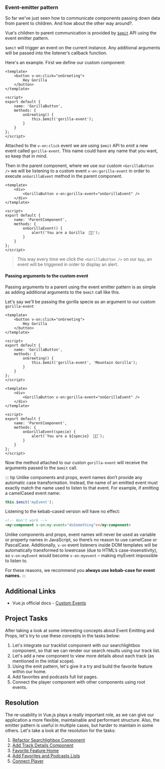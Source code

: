 ### Event-emitter pattern

So far we've just seen how to communicate components passing down data from parent to children. And how about the other way around?.

Vue's children to parent communication is provided by [`$emit`](https://vuejs.org/v2/api/#vm-emit) API using the event emitter pattern.

`$emit` will trigger an event on the current instance. Any additional arguments will be passed into the listener’s callback function.

Here's an example. First we define our custom component:

```vue
<template>
	<button v-on:click="onGreeting">
		Hey Gorilla
	</button>
</template>

<script>
export default {
	name: 'GorillaButton',
	methods: {
		onGreeting() {
			this.$emit('gorilla-event');
		}
	}
};
</script>
```

Attached to the `v-on:click` event we are using `$emit` API to _emit_ a new event called `gorilla-event`. This name could have any name that you want, so keep that in mind.

Then in the parent component, where we use our custom `<GorillaButton />` we will be listening to a custom event `v-on:gorilla-event` in order to execute `onGorillaEvent` method in the parent component.

```vue
<template>
	<div>
		<GorillaButton v-on:gorilla-event="onGorillaEvent" />
	</div>
</template>

<script>
export default {
	name: 'ParentComponent',
	methods: {
		onGorillaEvent() {
			alert('You are a Gorilla  🦍🦍');
		}
	}
};
</script>
```

> This way every time we click the `<GorillaButton />` on our `App`, an event will be triggered in order to display an alert.

#### Passing arguments to the custom event

Passing arguments to a parent using the event emitter pattern is as simple as adding additional arguments to the `$emit` call like this.

Let's say we'll be passing the gorilla specie as an argument to our custom `gorilla-event`

```vue
<template>
	<button v-on:click="onGreeting">
		Hey Gorilla
	</button>
</template>

<script>
export default {
	name: 'GorillaButton',
	methods: {
		onGreeting() {
			this.$emit('gorilla-event', 'Mountain Gorilla');
		}
	}
};
</script>
```

```vue
<template>
	<div>
		<GorillaButton v-on:gorilla-event="onGorillaEvent" />
	</div>
</template>

<script>
export default {
	name: 'ParentComponent',
	methods: {
		onGorillaEvent(specie) {
			alert(`You are a ${specie}  🦍🦍`);
		}
	}
};
</script>
```

Now the method attached to our custon `gorilla-event` will receive the arguments passed to the `$emit` call.

::: tip
Unlike components and props, event names don’t provide any automatic case transformation. Instead, the name of an emitted event must exactly match the name used to listen to that event. For example, if emitting a camelCased event name:

```javascript
this.$emit('myEvent');
```

Listening to the kebab-cased version will have no effect:

```HTML
<!-- Won't work -->
<my-component v-on:my-event="doSomething"></my-component>
```

Unlike components and props, event names will never be used as variable or property names in JavaScript, so there’s no reason to use camelCase or PascalCase. Additionally, `v-on` event listeners inside DOM templates will be automatically transformed to lowercase (due to HTML’s case-insensitivity), so `v-on:myEvent` would become `v-on:myevent` – making myEvent impossible to listen to.

For these reasons, we recommend you **always use kebab-case for event names.**
:::

## Additional Links

- Vue.js official docs - [Custom Events](https://vuejs.org/v2/guide/components-custom-events.html)

## Project Tasks

After taking a look at some interesting concepts about Event Emitting and Props, let's try to use these concepts in the tasks below:

1. Let's integrate our tracklist component with our searchlightbox component, so that we can render our search results using our track list.
2. Let's add a new component to view more details about each track (as mentioned in the initial scope).
3. Using the emit pattern, let's give it a try and build the favorite feature within our home.
4. Add favorites and podcasts full list pages.
5. Connect the player component with other components using root events.

## Resolution

The re-usability in Vue.js plays a really important role, as we can give our application a more flexible, maintainable and performant structure. Also, the emitter pattern is useful in multiple cases, but harder to maintain in some others. Let's take a look at the resolution for the tasks:

1. [Refactor Searchlighbox Component](https://github.com/gorillalogic/vuejs-training/pull/9)
2. [Add Track Details Component](https://github.com/gorillalogic/vuejs-training/pull/10)
3. [Favorite Feature Home](https://github.com/gorillalogic/vuejs-training/pull/11)
4. [Add Favorites and Podcasts Lists](https://github.com/gorillalogic/vuejs-training/pull/12)
5. [Connect Player](https://github.com/gorillalogic/vuejs-training/pull/13)